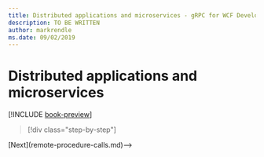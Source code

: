 ```yaml
---
title: Distributed applications and microservices - gRPC for WCF Developers
description: TO BE WRITTEN
author: markrendle
ms.date: 09/02/2019
---
```


# Distributed applications and microservices

[!INCLUDE [book-preview](../../../includes/book-preview.md)]

>[!div class="step-by-step"]
<!-->[Next](remote-procedure-calls.md)-->
